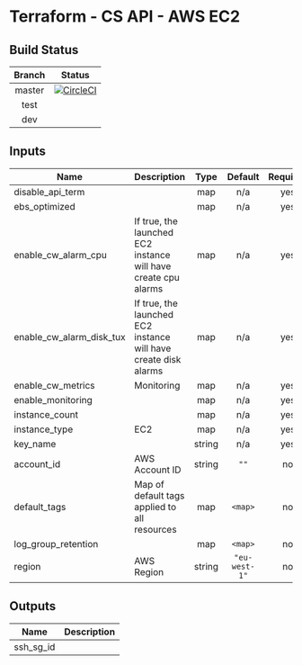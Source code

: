# Terraform - CS API - AWS EC2

## Build Status

| Branch | Status |
|:---:|:---:|
| master | [![CircleCI](https://circleci.com/gh/rb-org/cs-api-aws-ec2/tree/master.svg?style=svg&circle-token=ae7320bcffbddb900ffec7d242ee63e2a93be698)](https://circleci.com/gh/rb-org/cs-api-aws-ec2/tree/master)  |
| test |   |
| dev |   |

## Inputs

| Name | Description | Type | Default | Required |
|------|-------------|:----:|:-----:|:-----:|
| disable\_api\_term |  | map | n/a | yes |
| ebs\_optimized |  | map | n/a | yes |
| enable\_cw\_alarm\_cpu | If true, the launched EC2 instance will have create cpu alarms | map | n/a | yes |
| enable\_cw\_alarm\_disk\_tux | If true, the launched EC2 instance will have create disk alarms | map | n/a | yes |
| enable\_cw\_metrics | Monitoring | map | n/a | yes |
| enable\_monitoring |  | map | n/a | yes |
| instance\_count |  | map | n/a | yes |
| instance\_type | EC2 | map | n/a | yes |
| key\_name |  | string | n/a | yes |
| account\_id | AWS Account ID | string | `""` | no |
| default\_tags | Map of default tags applied to all resources | map | `<map>` | no |
| log\_group\_retention |  | map | `<map>` | no |
| region | AWS Region | string | `"eu-west-1"` | no |

## Outputs

| Name | Description |
|------|-------------|
| ssh\_sg\_id |  |
